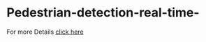 # Pedestrian-detection-real-time-

For more Details [click here](https://www.pyimagesearch.com/2015/11/09/pedestrian-detection-opencv/)
